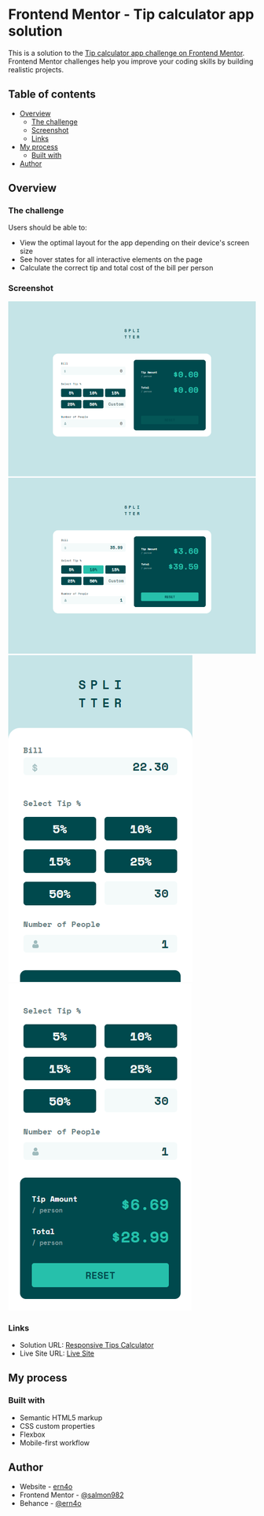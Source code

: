 # Frontend Mentor - Tip calculator app solution

This is a solution to the [Tip calculator app challenge on Frontend Mentor](https://www.frontendmentor.io/challenges/tip-calculator-app-ugJNGbJUX). Frontend Mentor challenges help you improve your coding skills by building realistic projects.

## Table of contents

- [Overview](#overview)
  - [The challenge](#the-challenge)
  - [Screenshot](#screenshot)
  - [Links](#links)
- [My process](#my-process)
  - [Built with](#built-with)
- [Author](#author)

## Overview

### The challenge

Users should be able to:

- View the optimal layout for the app depending on their device's screen size
- See hover states for all interactive elements on the page
- Calculate the correct tip and total cost of the bill per person

### Screenshot

![Desktop Empty Form](./Desktop%20-%20Empty.png)
![Desktop Complete Form](./Desktop%20-%20Completed.png)
![Mobile 1](./Mobile%20(1).png)
![Mobile 2](./Mobile%20(2).png)


### Links

- Solution URL: [Responsive Tips Calculator](https://www.frontendmentor.io/solutions/responsive-tips-calculator-KITB4Mpb-C)
- Live Site URL: [Live Site](https://salmon982-tips-calculator.netlify.app/)

## My process

### Built with

- Semantic HTML5 markup
- CSS custom properties
- Flexbox
- Mobile-first workflow

## Author

- Website - [ern4o](https://www.ern4o.com)
- Frontend Mentor - [@salmon982](https://www.frontendmentor.io/profile/salmon982)
- Behance - [@ern4o](https://www.behance.net/ern4o)
